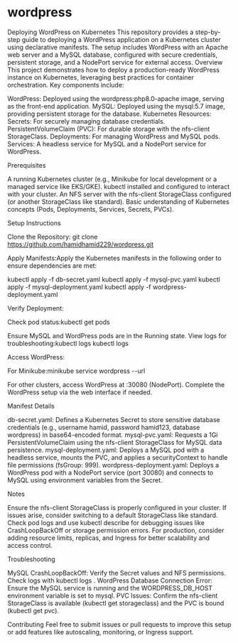 # wordpress

Deploying WordPress on Kubernetes
This repository provides a step-by-step guide to deploying a WordPress application on a Kubernetes cluster using declarative manifests. The setup includes WordPress with an Apache web server and a MySQL database, configured with secure credentials, persistent storage, and a NodePort service for external access.
Overview
This project demonstrates how to deploy a production-ready WordPress instance on Kubernetes, leveraging best practices for container orchestration. Key components include:

WordPress: Deployed using the wordpress:php8.0-apache image, serving as the front-end application.
MySQL: Deployed using the mysql:5.7 image, providing persistent storage for the database.
Kubernetes Resources:
Secrets: For securely managing database credentials.
PersistentVolumeClaim (PVC): For durable storage with the nfs-client StorageClass.
Deployments: For managing WordPress and MySQL pods.
Services: A headless service for MySQL and a NodePort service for WordPress.



Prerequisites

A running Kubernetes cluster (e.g., Minikube for local development or a managed service like EKS/GKE).
kubectl installed and configured to interact with your cluster.
An NFS server with the nfs-client StorageClass configured (or another StorageClass like standard).
Basic understanding of Kubernetes concepts (Pods, Deployments, Services, Secrets, PVCs).

Setup Instructions

Clone the Repository:
git clone <https://github.com/hamidhamid229/wordpress.git>



Apply Manifests:Apply the Kubernetes manifests in the following order to ensure dependencies are met:

kubectl apply -f db-secret.yaml
kubectl apply -f mysql-pvc.yaml
kubectl apply -f mysql-deployment.yaml
kubectl apply -f wordpress-deployment.yaml


Verify Deployment:

Check pod status:kubectl get pods


Ensure MySQL and WordPress pods are in the Running state.
View logs for troubleshooting:kubectl logs <mysql-pod-name>
kubectl logs <wordpress-pod-name>




Access WordPress:

For Minikube:minikube service wordpress --url


For other clusters, access WordPress at <node-ip>:30080 (NodePort).
Complete the WordPress setup via the web interface if needed.



Manifest Details

db-secret.yaml: Defines a Kubernetes Secret to store sensitive database credentials (e.g., username hamid, password hamid123, database wordpress) in base64-encoded format.
mysql-pvc.yaml: Requests a 1Gi PersistentVolumeClaim using the nfs-client StorageClass for MySQL data persistence.
mysql-deployment.yaml: Deploys a MySQL pod with a headless service, mounts the PVC, and applies a securityContext to handle file permissions (fsGroup: 999).
wordpress-deployment.yaml: Deploys a WordPress pod with a NodePort service (port 30080) and connects to MySQL using environment variables from the Secret.

Notes

Ensure the nfs-client StorageClass is properly configured in your cluster. If issues arise, consider switching to a default StorageClass like standard.
Check pod logs and use kubectl describe for debugging issues like CrashLoopBackOff or storage permission errors.
For production, consider adding resource limits, replicas, and Ingress for better scalability and access control.

Troubleshooting

MySQL CrashLoopBackOff: Verify the Secret values and NFS permissions. Check logs with kubectl logs <mysql-pod-name>.
WordPress Database Connection Error: Ensure the MySQL service is running and the WORDPRESS_DB_HOST environment variable is set to mysql.
PVC Issues: Confirm the nfs-client StorageClass is available (kubectl get storageclass) and the PVC is bound (kubectl get pvc).

Contributing
Feel free to submit issues or pull requests to improve this setup or add features like autoscaling, monitoring, or Ingress support.
